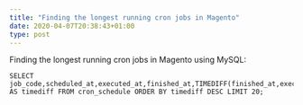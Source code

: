 ```yaml
---
title: "Finding the longest running cron jobs in Magento"
date: 2020-04-07T20:38:43+01:00
type: post
---
```


Finding the longest running cron jobs in Magento using MySQL:

```
SELECT job_code,scheduled_at,executed_at,finished_at,TIMEDIFF(finished_at,executed_at) AS timediff FROM cron_schedule ORDER BY timediff DESC LIMIT 20;
```
